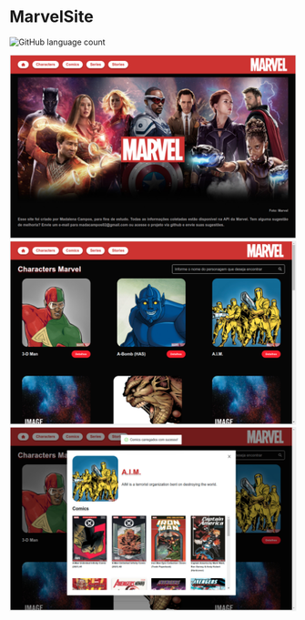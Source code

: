 # MarvelSite

![GitHub language count](https://img.shields.io/badge/Angular-DD0031?style=for-the-badge&logo=angular&logoColor=white)

<img src="imagens-projeto/home.png" alt="Home do site">
<img src="imagens-projeto/characters.png" alt="Pagina dos personagens">
<img src="imagens-projeto/characters-details.png" alt="Modal de detalhe dos personangens">
